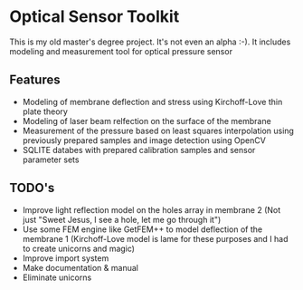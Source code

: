 # Optical Sensor Toolkit

This is my old master's degree project. It's not even an alpha :-). It includes modeling and measurement tool for optical pressure sensor

Features
--
* Modeling of membrane deflection and stress using Kirchoff-Love thin plate theory 
* Modeling of laser beam relfection on the surface of the membrane
* Measurement of the pressure based on least squares interpolation using previously prepared samples and image detection using OpenCV
* SQLITE databes with prepared calibration samples and sensor parameter sets 

TODO's
--
* Improve light reflection model on the holes array in membrane 2 (Not just "Sweet Jesus, I see a hole, let me go through it") 
* Use some FEM engine like GetFEM++ to model deflection of the membrane 1 (Kirchoff-Love model is lame for these purposes and I had to create unicorns and magic)
* Improve import system
* Make documentation & manual
* Eliminate unicorns
